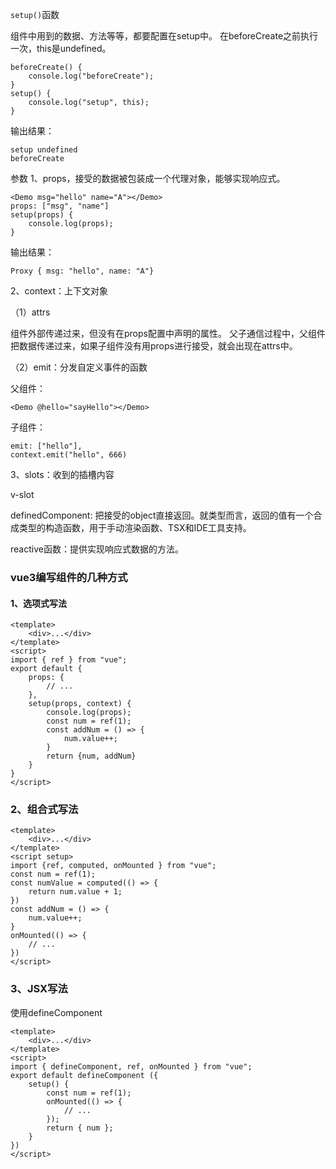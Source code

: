 `setup()`函数

组件中用到的数据、方法等等，都要配置在setup中。
在beforeCreate之前执行一次，this是undefined。
```
beforeCreate() {
    console.log("beforeCreate");
}
setup() {
    console.log("setup", this);
}
```
输出结果：
```
setup undefined
beforeCreate
```
参数
1、props，接受的数据被包装成一个代理对象，能够实现响应式。
```
<Demo msg="hello" name="A"></Demo>
props: ["msg", "name"]
setup(props) {
    console.log(props);
}
```
输出结果：
```
Proxy { msg: "hello", name: "A"}
```
2、context：上下文对象

（1）attrs

组件外部传递过来，但没有在props配置中声明的属性。
父子通信过程中，父组件把数据传递过来，如果子组件没有用props进行接受，就会出现在attrs中。

（2）emit：分发自定义事件的函数

父组件：

`<Demo @hello="sayHello"></Demo>`

子组件：
```
emit: ["hello"],
context.emit("hello", 666)
```
3、slots：收到的插槽内容

v-slot

definedComponent: 把接受的object直接返回。就类型而言，返回的值有一个合成类型的构造函数，用于手动渲染函数、TSX和IDE工具支持。

reactive函数：提供实现响应式数据的方法。

### vue3编写组件的几种方式
#### 1、选项式写法
```
<template>
    <div>...</div>
</template>
<script>
import { ref } from "vue";
export default {
    props: {
        // ...
    },
    setup(props, context) {
        console.log(props);
        const num = ref(1);
        const addNum = () => {
            num.value++;
        }
        return {num, addNum}
    }
}
</script>
```
### 2、组合式写法
```
<template>
    <div>...</div>
</template>
<script setup>
import {ref, computed, onMounted } from "vue";
const num = ref(1);
const numValue = computed(() => {
    return num.value + 1;
})
const addNum = () => {
    num.value++;
}
onMounted(() => {
    // ...
})
</script>
```
### 3、JSX写法
使用defineComponent
```
<template>
    <div>...</div>
</template>
<script>
import { defineComponent, ref, onMounted } from "vue";
export default defineComponent ({
    setup() {
        const num = ref(1);
        onMounted(() => {
            // ...
        });
        return { num };
    }
})
</script>
```
